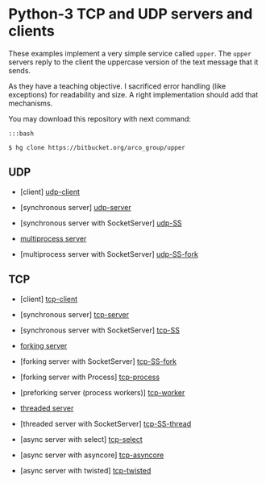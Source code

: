 Python-3 TCP and UDP servers and clients
========================================

These examples implement a very simple service called ``upper``. The ``upper`` servers
reply to the client the uppercase version of the text message that it sends.

As they have a teaching objective. I sacrificed error handling (like exceptions) for
readability and size. A right implementation should add that mechanisms.

You may download this repository with next command:

    :::bash

    $ hg clone https://bitbucket.org/arco_group/upper


UDP
---

* [client] [udp-client]
* [synchronous server] [udp-server]
* [synchronous server with SocketServer] [udp-SS]

* [multiprocess server][udp-fork]
* [multiprocess server with SocketServer] [udp-SS-fork]


[udp-client]: https://bitbucket.org/arco_group/upper/raw/tip/UDP_client.py
[udp-server]: https://bitbucket.org/arco_group/upper/raw/tip/UDP_server.py
[udp-SS]: https://bitbucket.org/arco_group/upper/raw/tip/UDP_SS.py

[udp-fork]: https://bitbucket.org/arco_group/upper/raw/tip/UDP_fork.py
[udp-SS-fork]: https://bitbucket.org/arco_group/upper/raw/tip/UDP_SS_fork.py


TCP
---

* [client] [tcp-client]
* [synchronous server] [tcp-server]
* [synchronous server with SocketServer] [tcp-SS]

* [forking server][tcp-fork]
* [forking server with SocketServer] [tcp-SS-fork]
* [forking server with Process] [tcp-process]
* [preforking server (process workers)] [tcp-worker]

* [threaded server][tcp-thread]
* [threaded server with SocketServer] [tcp-SS-thread]

* [async server with select] [tcp-select]
* [async server with asyncore] [tcp-asyncore]
* [async server with twisted] [tcp-twisted]


[tcp-client]: https://bitbucket.org/arco_group/upper/raw/tip/TCP_client.py
[tcp-server]: https://bitbucket.org/arco_group/upper/raw/tip/TCP_server.py
[tcp-SS]: https://bitbucket.org/arco_group/upper/raw/tip/TCP_SS.py

[tcp-fork]: https://bitbucket.org/arco_group/upper/raw/tip/TCP_fork.py
[tcp-SS-fork]: https://bitbucket.org/arco_group/upper/raw/tip/TCP_SS_fork.py
[tcp-process]: https://bitbucket.org/arco_group/upper/raw/tip/TCP_process.py
[tcp-worker]: https://bitbucket.org/arco_group/upper/raw/tip/TCP_workers.py

[tcp-thread]: https://bitbucket.org/arco_group/upper/raw/tip/TCP_thread.py
[tcp-SS-thread]: https://bitbucket.org/arco_group/upper/raw/tip/TCP_SS_thread.py

[tcp-select]: https://bitbucket.org/arco_group/upper/raw/tip/TCP_select.py
[tcp-asyncore]: https://bitbucket.org/arco_group/upper/raw/tip/TCP_asyncore.py
[tcp-twisted]: https://bitbucket.org/arco_group/upper/raw/tip/TCP_twisted.py